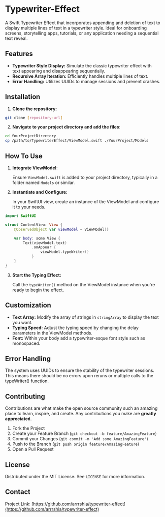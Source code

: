 
# Typewriter-Effect

A Swift Typewriter Effect that incorporates appending and deletion of text to display multiple lines of text in a typewriter style. Ideal for onboarding screens, storytelling apps, tutorials, or any application needing a sequential text reveal.

## Features

- **Typewriter Style Display:** Simulate the classic typewriter effect with text appearing and disappearing sequentially.
- **Recursive Array Iteration:** Efficiently handles multiple lines of text.
- **Error Handling:** Utilizes UUIDs to manage sessions and prevent crashes.

## Installation

1. **Clone the repository:**

```bash
git clone [repository-url]
```

2. **Navigate to your project directory and add the files:**

```bash
cd YourProjectDirectory
cp /path/to/TypewriterEffect/ViewModel.swift ./YourProject/Models
```

## How To Use

1. **Integrate ViewModel:**

    Ensure `ViewModel.swift` is added to your project directory, typically in a folder named `Models` or similar.

2. **Instantiate and Configure:**

    In your SwiftUI view, create an instance of the ViewModel and configure it to your needs.

```swift
import SwiftUI

struct ContentView: View {
    @ObservedObject var viewModel = ViewModel()

    var body: some View {
        Text(viewModel.text)
            .onAppear {
                viewModel.typeWriter()
            }
    }
}
```

3. **Start the Typing Effect:**

    Call the `typeWriter()` method on the ViewModel instance when you're ready to begin the effect.

## Customization

- **Text Array:** Modify the array of strings in `stringArray` to display the text you want.
- **Typing Speed:** Adjust the typing speed by changing the delay parameters in the ViewModel methods.
- **Font:** Within your body add a typewriter-esque font style such as monospaced.

## Error Handling

The system uses UUIDs to ensure the stability of the typewriter sessions. This means there should be no errors upon reruns or multiple calls to the typeWriter() function.

## Contributing

Contributions are what make the open source community such an amazing place to learn, inspire, and create. Any contributions you make are **greatly appreciated**.

1. Fork the Project
2. Create your Feature Branch (`git checkout -b feature/AmazingFeature`)
3. Commit your Changes (`git commit -m 'Add some AmazingFeature'`)
4. Push to the Branch (`git push origin feature/AmazingFeature`)
5. Open a Pull Request

## License

Distributed under the MIT License. See `LICENSE` for more information.

## Contact

Project Link: [https://github.com/arrrshia/typewriter-effect](https://github.com/arrrshia/typewriter-effect)

